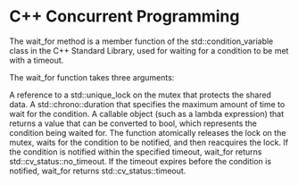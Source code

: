 # C++ Concurrent Programming
The wait_for method is a member function of the std::condition_variable class in the C++ Standard Library, used for waiting for a condition to be met with a timeout.

The wait_for function takes three arguments:

A reference to a std::unique_lock on the mutex that protects the shared data.
A std::chrono::duration that specifies the maximum amount of time to wait for the condition.
A callable object (such as a lambda expression) that returns a value that can be converted to bool, which represents the condition being waited for.
The function atomically releases the lock on the mutex, waits for the condition to be notified, 
and then reacquires the lock. If the condition is notified within the specified timeout, wait_for returns std::cv_status::no_timeout. 
If the timeout expires before the condition is notified, wait_for returns std::cv_status::timeout.
